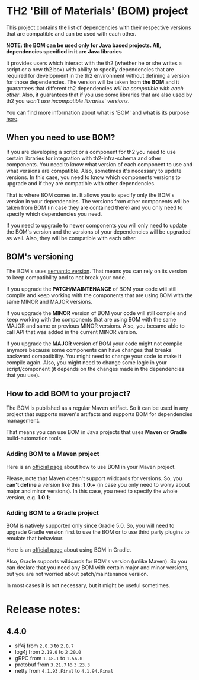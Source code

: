 # TH2 'Bill of Materials' (BOM) project

This project contains the list of dependencies with their respective versions that are compatible and can be used with
each other.

**NOTE: the BOM can be used only for Java based projects. All, dependencies specified in it are Java libraries**

It provides users which interact with the th2 (whether he or she writes a script or a new th2 box) with ability to
specify dependencies that are required for development in the th2 environment without defining a version for those
dependencies.
The version will be taken from **the BOM** and it guarantees that different th2 dependencies _will be compatible with
each other_.
Also, it guarantees that if you use some libraries that are also used by th2 you _won't use incompatible libraries'
versions_.

You can find more information about what is 'BOM' and what is its
purpose [here](https://en.wikipedia.org/wiki/Software_bill_of_materials).

## When you need to use BOM?

If you are developing a script or a component for th2 you need to use certain libraries for integration with
th2-infra-schema and other components.
You need to know what version of each component to use and what versions are compatible.
Also, sometimes it's necessary to update versions.
In this case, you need to know which components versions to upgrade and if they are compatible with other dependencies.

That is where BOM comes in. It allows you to specify only the BOM's version in your dependencies.
The versions from other components will be taken from BOM (in case they are contained there) and you only need to
specify which dependencies you need.

If you need to upgrade to newer components you will only need to update the BOM's version and the versions of your
dependencies will be upgraded as well.
Also, they will be compatible with each other.

## BOM's versioning

The BOM's uses [semantic version](https://semver.org/). That means you can rely on its version to keep compatibility and
to not break your code.

If you upgrade the **PATCH/MAINTENANCE** of BOM your code will still compile and keep working with the components
that are using BOM with the same MINOR and MAJOR versions.

If you upgrade the **MINOR** version of BOM your code will still compile and keep working with the components
that are using BOM with the same MAJOR and same or previous MINOR versions. Also, you became able to call API that was
added in the current MINOR version.

If you upgrade the **MAJOR** version of BOM your code might not compile anymore because some components can have changes
that breaks backward compatibility. You might need to change your code to make it compile again.
Also, you might need to change some logic in your script/component (it depends on the changes made in the dependencies
that you use).

## How to add BOM to your project?

The BOM is published as a regular Maven artifact. So it can be used in any project that supports maven's artifacts and
supports BOM for dependencies management.

That means you can use BOM in Java projects that uses **Maven** or **Gradle** build-automation tools.

### Adding BOM to a Maven project

Here is
an [official page](https://maven.apache.org/guides/introduction/introduction-to-dependency-mechanism.html#bill-of-materials-bom-poms)
about how to use BOM in your Maven project.

Please, note that Maven doesn't support wildcards for versions. So, you **can't define** a version like this: **1.0.+**
(in case you only need to worry about major and minor versions).
In this case, you need to specify the whole version, e.g. **1.0.1**;

### Adding BOM to a Gradle project

BOM is natively supported only since Gradle 5.0.
So, you will need to upgrade Gradle version first to use the BOM or to use third party plugins to emulate that
behaviour.

Here is an [official page](https://docs.gradle.org/current/userguide/platforms.html) about using BOM in Gradle.

Also, Gradle supports wildcards for BOM's version (unlike Maven).
So you can declare that you need any BOM with certain major and minor versions, but you are not worried about
patch/maintenance version.

In most cases it is not necessary, but it might be useful sometimes.

# Release notes:

## 4.4.0

* slf4j from `2.0.3` to `2.0.7`
* log4j from `2.19.0` to `2.20.0`
* gRPC from `1.48.1` to `1.56.0`
* protobuf from `3.21.7` to `3.23.3`
* netty from `4.1.93.Final` to `4.1.94.Final`